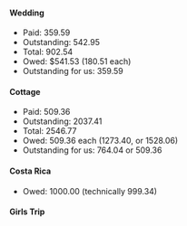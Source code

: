 #### Wedding

*   Paid: 359.59
*   Outstanding: 542.95
*   Total: 902.54
*   Owed: $541.53 (180.51 each)
*   Outstanding for us: 359.59

#### Cottage

*   Paid: 509.36
*   Outstanding: 2037.41
*   Total: 2546.77
*   Owed: 509.36 each (1273.40, or 1528.06)
*   Outstanding for us: 764.04 or 509.36

#### Costa Rica

*   Owed: 1000.00 (technically 999.34)

#### Girls Trip